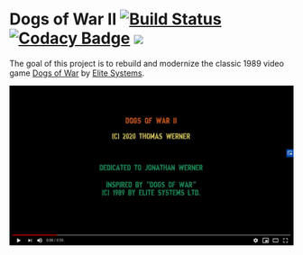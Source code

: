 # Dogs of War II [![Build Status](https://dev.azure.com/huddeldaddel/Personal%20Projects/_apis/build/status/huddeldaddel.dogs-of-war-2?branchName=master)](https://dev.azure.com/huddeldaddel/Personal%20Projects/_build/latest?definitionId=9&branchName=master) [![Codacy Badge](https://api.codacy.com/project/badge/Grade/e0baf14057ec42eb8be297c3eaaabe3c)](https://www.codacy.com/manual/huddeldaddel/dogs-of-war-2?utm_source=github.com&amp;utm_medium=referral&amp;utm_content=huddeldaddel/dogs-of-war-2&amp;utm_campaign=Badge_Grade) [![](https://tokei.rs/b1/github/huddeldaddel/dogs-of-war-2)](https://github.com/huddeldaddel/dogs-of-war-2)

The goal of this project is to rebuild and modernize the classic 1989 video game [Dogs of War](https://gamesdb.launchbox-app.com/games/details/41090) by [Elite Systems](http://www.elite-systems.co.uk).

[![Watch the video](images/youtube-first-impression.png)](https://youtu.be/W5dJvoZUGt8)
